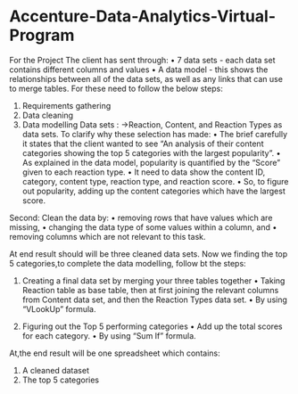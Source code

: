 # Accenture-Data-Analytics-Virtual-Program

For the Project
The client has sent through:
•	7 data sets - each data set contains different columns and values
•	A data model - this shows the relationships between all of the data sets, as well as any links that can use to merge tables.
For these need to follow the below steps:
1.	Requirements gathering
2.	Data cleaning
3.	Data modelling
Data sets :
   ->Reaction, Content, and Reaction Types as data sets.
To clarify why these selection has made:
•	The brief carefully it states that the client wanted to see “An analysis of their content categories showing the top 5 categories with the largest popularity”.
•	As explained in the data model, popularity is quantified by the “Score” given to each reaction type.
•	It need to data show the content ID, category, content type, reaction type, and reaction score.
•	So, to figure out popularity, adding up the content categories which have the largest score.

Second: Clean the data by:
•	removing rows that have values which are missing,
•	changing the data type of some values within a column, and
•	removing columns which are not relevant to this task.

 
At end result should will be three cleaned data sets. 
Now we finding the top 5 categories,to complete the data modelling, follow bt the steps:
1. Creating a final data set by merging your three tables together
•	Taking Reaction table as base table, then at first joining the relevant columns from Content data set, and then the Reaction Types data set.
•	By using “VLookUp” formula.
 
2. Figuring out the Top 5 performing categories
•	Add up the total scores for each category.
•	By using “Sum If” formula.

At,the end result will be one spreadsheet which contains:
1.	A cleaned dataset
2.	The top 5 categories


